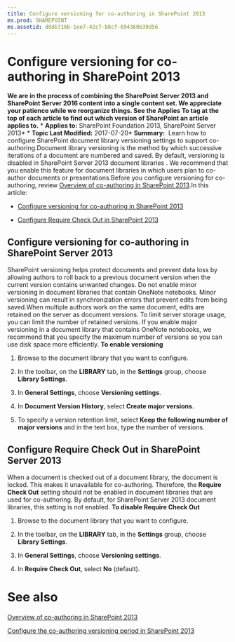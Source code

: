 ```yaml
---
title: Configure versioning for co-authoring in SharePoint 2013
ms.prod: SHAREPOINT
ms.assetid: d0db716b-1ee7-42c7-b8cf-694360b39d56
---
```



# Configure versioning for co-authoring in SharePoint 2013
 **We are in the process of combining the SharePoint Server 2013 and SharePoint Server 2016 content into a single content set. We appreciate your patience while we reorganize things. See the Applies To tag at the top of each article to find out which version of SharePoint an article applies to.** * **Applies to:** SharePoint Foundation 2013, SharePoint Server 2013*  * **Topic Last Modified:** 2017-07-20* **Summary:**  Learn how to configure SharePoint document library versioning settings to support co-authoring.Document library versioning is the method by which successive iterations of a document are numbered and saved. By default, versioning is disabled in SharePoint Server 2013 document libraries . We recommend that you enable this feature for document libraries in which users plan to co-author documents or presentations.Before you configure versioning for co-authoring, review  [Overview of co-authoring in SharePoint 2013](html/overview-of-co-authoring-in-sharepoint-2013.md).In this article:
-  [Configure versioning for co-authoring in SharePoint 2013](#bkmk_vers)
    
  
-  [Configure Require Check Out in SharePoint 2013](#bkmk_req_co)
    
  

## Configure versioning for co-authoring in SharePoint Server 2013
<a name="bkmk_vers"> </a>

SharePoint versioning helps protect documents and prevent data loss by allowing authors to roll back to a previous document version when the current version contains unwanted changes. Do not enable minor versioning in document libraries that contain OneNote notebooks. Minor versioning can result in synchronization errors that prevent edits from being saved.When multiple authors work on the same document, edits are retained on the server as document versions. To limit server storage usage, you can limit the number of retained versions. If you enable major versioning in a document library that contains OneNote notebooks, we recommend that you specify the maximum number of versions so you can use disk space more efficiently. **To enable versioning**
1. Browse to the document library that you want to configure.
    
  
2. In the toolbar, on the **LIBRARY** tab, in the **Settings** group, choose **Library Settings**.
    
  
3. In **General Settings**, choose **Versioning settings**.
    
  
4. In **Document Version History**, select **Create major versions**.
    
  
5. To specify a version retention limit, select **Keep the following number of major versions** and in the text box, type the number of versions.
    
  

## Configure Require Check Out in SharePoint Server 2013
<a name="bkmk_req_co"> </a>

When a document is checked out of a document library, the document is locked. This makes it unavailable for co-authoring. Therefore, the **Require Check Out** setting should not be enabled in document libraries that are used for co-authoring. By default, for SharePoint Server 2013 document libraries, this setting is not enabled. **To disable Require Check Out**
1. Browse to the document library that you want to configure.
    
  
2. In the toolbar, on the **LIBRARY** tab, in the **Settings** group, choose **Library Settings**.
    
  
3. In **General Settings**, choose **Versioning settings**.
    
  
4. In **Require Check Out**, select **No** (default).
    
  

# See also

#### 

 [Overview of co-authoring in SharePoint 2013](html/overview-of-co-authoring-in-sharepoint-2013.md)
  
    
    
 [Configure the co-authoring versioning period in SharePoint 2013](html/configure-the-co-authoring-versioning-period-in-sharepoint-2013.md)
  
    
    

  
    
    

